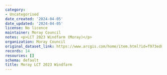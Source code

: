 ```yaml
---
category:
- Uncategorised
date_created: '2024-04-05'
date_updated: '2024-04-05'
license: No licence
maintainer: Moray Council
notes: <p>LCT 2023 Windfarm (Moray)</p>
organization: Moray Council
original_dataset_link: https://www.arcgis.com/home/item.html?id=f973ed8f3372488fb5dd4b3f3f5c4bc9
records: 14
resources: []
schema: default
title: Moray LCT 2023 Windfarm
---
```

